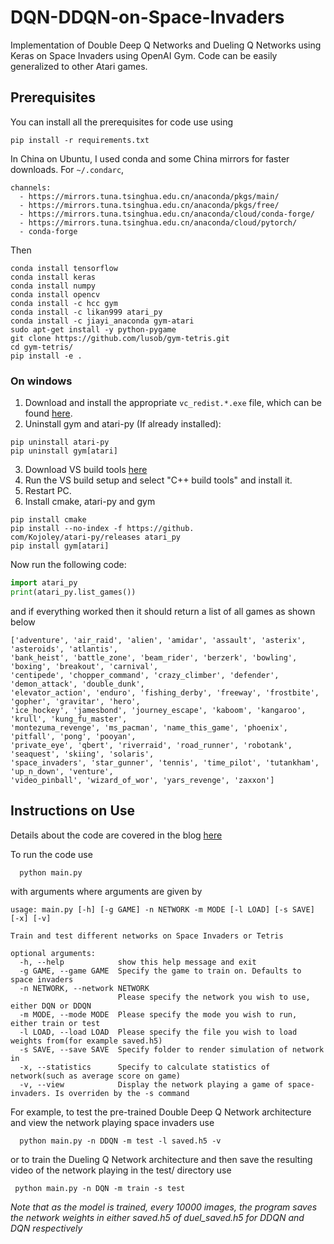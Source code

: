 # DQN-DDQN-on-Space-Invaders
Implementation of Double Deep Q Networks and Dueling Q Networks using Keras on Space Invaders using OpenAI Gym. Code can be easily generalized to other Atari games.

## Prerequisites
You can install all the prerequisites for code use using 

```text
pip install -r requirements.txt
```

In China on Ubuntu, I used conda and some China mirrors for faster downloads. For `~/.condarc`,

```
channels:
  - https://mirrors.tuna.tsinghua.edu.cn/anaconda/pkgs/main/
  - https://mirrors.tuna.tsinghua.edu.cn/anaconda/pkgs/free/
  - https://mirrors.tuna.tsinghua.edu.cn/anaconda/cloud/conda-forge/
  - https://mirrors.tuna.tsinghua.edu.cn/anaconda/cloud/pytorch/
  - conda-forge
```

Then

```
conda install tensorflow
conda install keras
conda install numpy
conda install opencv
conda install -c hcc gym
conda install -c likan999 atari_py
conda install -c jiayi_anaconda gym-atari
sudo apt-get install -y python-pygame
git clone https://github.com/lusob/gym-tetris.git
cd gym-tetris/
pip install -e .
```

### On windows

1. Download and install the appropriate `vc_redist.*.exe` file, which can be found [here](https://support.microsoft.com/zh-cn/help/2977003/the-latest-supported-visual-c-downloads).
2. Uninstall gym and atari-py (If already installed):
```
pip uninstall atari-py
pip uninstall gym[atari]
```
3. Download VS build tools [here](https://visualstudio.microsoft.com/thank-you-downloading-visual-studio/?sku=BuildTools&rel=16)
4. Run the VS build setup and select "C++ build tools" and install it.
5. Restart PC.
6. Install cmake, atari-py and gym
```
pip install cmake
pip install --no-index -f https://github.
com/Kojoley/atari-py/releases atari_py
pip install gym[atari]
```

Now run the following code:
```python
import atari_py
print(atari_py.list_games())
```

and if everything worked then it should return a list of all games as shown below
```
['adventure', 'air_raid', 'alien', 'amidar', 'assault', 'asterix', 'asteroids', 'atlantis',
'bank_heist', 'battle_zone', 'beam_rider', 'berzerk', 'bowling', 'boxing', 'breakout', 'carnival',
'centipede', 'chopper_command', 'crazy_climber', 'defender', 'demon_attack', 'double_dunk',
'elevator_action', 'enduro', 'fishing_derby', 'freeway', 'frostbite', 'gopher', 'gravitar', 'hero',
'ice_hockey', 'jamesbond', 'journey_escape', 'kaboom', 'kangaroo', 'krull', 'kung_fu_master',
'montezuma_revenge', 'ms_pacman', 'name_this_game', 'phoenix', 'pitfall', 'pong', 'pooyan',
'private_eye', 'qbert', 'riverraid', 'road_runner', 'robotank', 'seaquest', 'skiing', 'solaris',
'space_invaders', 'star_gunner', 'tennis', 'time_pilot', 'tutankham', 'up_n_down', 'venture',
'video_pinball', 'wizard_of_wor', 'yars_revenge', 'zaxxon']
```
## Instructions on Use
Details about the code are covered in the blog [here](https://yilundu.github.io/2016/12/24/Deep-Q-Learning-on-Space-Invaders.html)

To run the code use
```python
  python main.py
```
with arguments where arguments are given by

```text
usage: main.py [-h] [-g GAME] -n NETWORK -m MODE [-l LOAD] [-s SAVE] [-x] [-v]

Train and test different networks on Space Invaders or Tetris

optional arguments:
  -h, --help            show this help message and exit
  -g GAME, --game GAME  Specify the game to train on. Defaults to space invaders
  -n NETWORK, --network NETWORK
                        Please specify the network you wish to use, either DQN or DDQN
  -m MODE, --mode MODE  Please specify the mode you wish to run, either train or test
  -l LOAD, --load LOAD  Please specify the file you wish to load weights from(for example saved.h5)
  -s SAVE, --save SAVE  Specify folder to render simulation of network in
  -x, --statistics      Specify to calculate statistics of network(such as average score on game)
  -v, --view            Display the network playing a game of space-invaders. Is overriden by the -s command
  ```
  
  For example, to test the pre-trained Double Deep Q Network architecture and view the network playing space invaders use
  
  ```text
    python main.py -n DDQN -m test -l saved.h5 -v
  ```
  
 or to train the Dueling Q Network architecture and then save the resulting video of the network playing in the test/ directory 
 use 
 
   ```text
    python main.py -n DQN -m train -s test
  ```
 

 *Note that as the model is trained, every 10000 images, the program saves the network weights in either saved.h5 of duel_saved.h5 for DDQN and DQN respectively*
